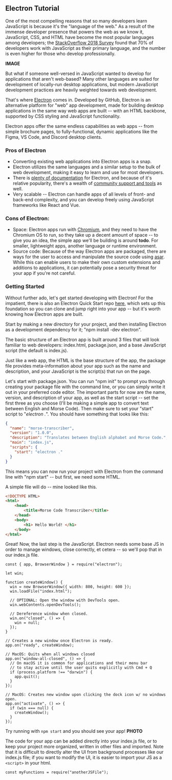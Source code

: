## Electron Tutorial

One of the most compelling reasons that so many developers learn JavaScript is because it's the "language of the web." As a result of the immense developer presence that powers the web as we know it, JavaScript, CSS, and HTML have become the most popular languages among developers; the [StackOverflow 2018 Survey](https://insights.stackoverflow.com/survey/2018#technology) found that 70% of developers work with JavaScript as their primary language, and the number is even higher for those who develop professionally.

**IMAGE**

But what if someone well-versed in JavaScript wanted to develop for applications that aren't web-based? Many other languages are suited for development of locally-run desktop applications, but modern JavaScript development practices are heavily weighted towards web development.

That's where [Electron](https://electronjs.org/) comes in. Developed by GitHub, Electron is an alternative platform for "web" app development, made for building desktop applications in the same way web apps are built -- with an HTML backbone, supported by CSS styling and JavaScript functionality.

Electron apps offer the same endless capabilities as web apps -- from simple brochure pages, to fully-functional, dynamic applications like the Figma, VS Code, and Discord desktop clients.

### Pros of Electron

- Converting existing web applications into Electron apps is a snap.
- Electron utilizes the same languages and a similar setup to the bulk of web development, making it easy to learn and use for most developers.
- There is [plenty of documentation](https://electronjs.org/docs) for Electron, and because of it's relative popularity, there's a wealth of [community support and tools](https://electronjs.org/community) as well.
- Very scalable -- Electron can handle apps of all levels of front- and back-end complexity, and you can develop freely using JavaScript frameworks like React and Vue.

### Cons of Electron:

- Space: Electron apps run with [Chromium](https://www.chromium.org/Home), and they need to have the Chromium OS to run, so they take up a decent amount of space -- to give you an idea, the simple app we'll be building is around **todo**. For smaller, lightweight apps, another language or runtime environment.
- Source code: Because of the way Electron apps are packaged, there are ways for the user to access and manipulate the source code using [asar](https://github.com/electron/asar). While this can enable users to make their own custom extensions and additions to applications, it can potentially pose a security threat for your app if you're not careful.

### Getting Started

Without further ado, let's get started developing with Electron! For the impatient, there is also an Electron Quick Start repo [here](https://github.com/electron/electron-quick-start), which sets up this foundation so you can clone and jump right into your app -- but it's worth knowing how Electron apps are built.

Start by making a new directory for your project, and then installing Electron as a development dependency for it; "npm install -dev electron".

The basic structure of an Electron app is built around 3 files that will look familiar to web developers: index.html, package.json, and a base JavaScript script (the default is index.js).

Just like a web app, the HTML is the base structure of the app, the package file provides meta-information about your app such as the name and description, and your JavaScript is the script(s) that run on the page.

Let's start with package.json. You can run "npm init" to prompt you through creating your package file with the command line, or you can simply write it out in your preferred code editor. The important parts for now are the name, version, and description of your app, as well as the start script -- set the first three as you choose (I'll be making a simple app to convert text between English and Morse Code). Then make sure to set your "start" script to "_electron ._".
You should have something that looks like this:

```json
{
  "name": "morse-transcriber",
  "version": "1.0.0",
  "description": "Translates between English alphabet and Morse Code.",
  "main": "index.js",
  "scripts": {
    "start": "electron ."
  }
}
```

This means you can now run your project with Electron from the command line with "npm start" -- but first, we need some HTML.

A simple file will do -- mine looked like this.

```html
<!DOCTYPE HTML>
<html>
    <head>
        <title>Morse Code Transcriber</title>
    </head>
    <body>
        <h1> Hello World! </h1>
    </body>
</html>
```

Great! Now, the last step is the JavaScript. Electron needs some base JS in order to manage windows, close correctly, et cetera -- so we'll pop that in our index.js file.

```
const { app, BrowserWindow } = require("electron");

let win;

function createWindow() {
  win = new BrowserWindow({ width: 800, height: 600 });
  win.loadFile("index.html");

  // OPTIONAL: Open the window with DevTools open.
  win.webContents.openDevTools();

  // Dereference window when closed.
  win.on("closed", () => {
    win = null;
  });
}

// Creates a new window once Electron is ready.
app.on("ready", createWindow);

// MacOS: Quits when all windows closed
app.on("window-all-closed", () => {
  // On macOS it is common for applications and their menu bar
  // to stay active until the user quits explicitly with Cmd + Q
  if (process.platform !== "darwin") {
    app.quit();
  }
});

// MacOS: Creates new window upon clicking the dock icon w/ no windows open.
app.on("activate", () => {
  if (win === null) {
    createWindow();
  }
});
```

Try running with `npm start` and you should see your app! **PHOTO**

The code for your app can be added directly into your index.js file, or to keep your project more organized, written in other files and imported. Note that it is difficult to directly alter the UI from background processes like our index.js file; if you want to modify the UI, it is easier to import your JS as a `<script>` in your html.

```
const myFunctions = require("anotherJSFile");
```
